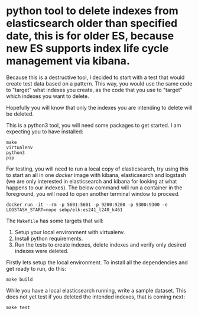 # python tool to delete indexes from elasticsearch older than specified date, this is for older ES, because new ES supports index life cycle management via kibana.

Because this is a destructive tool, I decided to start with a test that
 would create test data based on a pattern.
This way, you would use the same code to "target" what indexes you create,
 as the code that you use to "target" which indexes you want to delete.

Hopefully you will know that only the indexes you are intending to delete will be deleted.

This is a python3 tool, you will need some packages to get started.
I am expecting you to have installed:
```
make
virtualenv
python3
pip
```

For testing, you will need to run a local copy of elasticsearch,
try using this to start an all in one *docker* image with kibana,
elasticsearch and logstash
(we are only interested in elasticsearch and kibana for looking at what happens to our indexes).
The below command will run a container in the foreground, you will need to open another terminal window to proceed.
```
docker run -it --rm -p 5601:5601 -p 9200:9200 -p 9300:9300 -e LOGSTASH_START=nope sebp/elk:es241_l240_k461
```


The `Makefile` has some targets that will:
1. Setup your local environment with virtualenv.
1. Install python requirements.
1. Run the tests to create indexes, delete indexes and verify only desired indexes were deleted.


Firstly lets setup the local environment.
To install all the dependencies and get ready to run, do this:
```
make build
```

While you have a local elasticsearch running, write a sample dataset.
This does not yet test if you deleted the intended indexes, that is coming next:
```
make test
```

